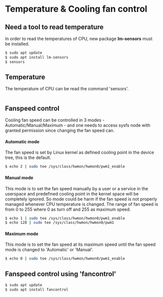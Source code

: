 # Temperature & Cooling fan control

## Need a tool to read temperature
In order to read the temperatures of CPU, new package **lm-sensors** must be installed.

```bash
$ sudo apt update
$ sudo apt install lm-sensors
$ sensors
```

## Temperature
The temperature of CPU can be read the command 'sensors'.
```bash
```

## Fanspeed control
Cooling fan speed can be controlled in 3 modes - Automatic/Manual/Maximum - and one needs to access sysfs node with granted permission since changing the fan speed can.

#### Automatic mode
The fan speed is set by Linux kernel as defined cooling point in the device tree, this is the default.
```bash
$ echo 2 | sudo tee /sys/class/hwmon/hwmon0/pwm1_enable
```

#### Manual mode
This mode is to set the fan speed manually by a user or a service in the userspace and predefined cooling point in the kernel space will be completely ignored. So mode could be harm if the fan speed is not properly managed whenever CPU temperature is changed. The range of fan speed is from 0 to 255 where 0 as turn off and 255 as maximum speed.

```bash
$ echo 1 | sudo tee /sys/class/hwmon/hwmon0/pwm1_enable
$ echo 128 | sudo tee /sys/class/hwmon/hwmon0/pwm1
```

#### Maximum mode
This mode is to set the fan speed at its maximum speed until the fan speed mode is changed to 'Automatic' or 'Manual'.

```bash
$ echo 0 | sudo tee /sys/class/hwmon/hwmon0/pwm1_enable
```

## Fanspeed control using 'fancontrol'

```bash
$ sudo apt update
$ sudo apt install fancontrol
```
